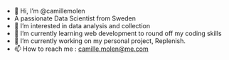 - 👋 Hi, I’m @camillemolen
- A passionate Data Scientist from Sweden
- 👀 I’m interested in data analysis and collection
- 🌱 I’m currently learning web development to round off my coding skills
- 🔭 I’m currently working on my personal project, Replenish. 
- 📫 How to reach me : camille.molen@me.com

<!---
camillemolen/camillemolen is a ✨ special ✨ repository because its `README.md` (this file) appears on your GitHub profile.
You can click the Preview link to take a look at your changes.
--->
